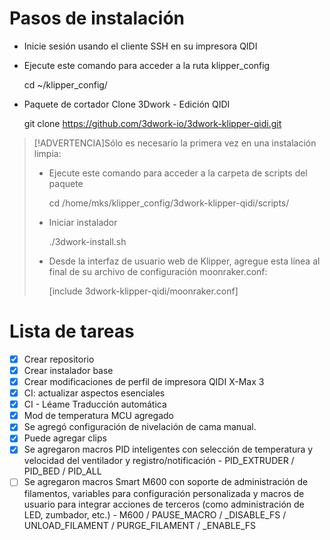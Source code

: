 # Pasos de instalación

-   Inicie sesión usando el cliente SSH en su impresora QIDI
-   Ejecute este comando para acceder a la ruta klipper_config


    cd ~/klipper_config/

-   Paquete de cortador Clone 3Dwork - Edición QIDI


    git clone https://github.com/3dwork-io/3dwork-klipper-qidi.git

> [!ADVERTENCIA]Sólo es necesario la primera vez en una instalación limpia:
>
> -   Ejecute este comando para acceder a la carpeta de scripts del paquete
>
>
>     cd /home/mks/klipper_config/3dwork-klipper-qidi/scripts/
>
> -   Iniciar instalador
>
>
>     ./3dwork-install.sh
>
> -   Desde la interfaz de usuario web de Klipper, agregue esta línea al final de su archivo de configuración moonraker.conf:
>
>
>     [include 3dwork-klipper-qidi/moonraker.conf]

# Lista de tareas

-   [x] Crear repositorio
-   [x] Crear instalador base
-   [x] Crear modificaciones de perfil de impresora QIDI X-Max 3
-   [x] CI: actualizar aspectos esenciales
-   [x] CI - Léame Traducción automática
-   [x] Mod de temperatura MCU agregado
-   [x] Se agregó configuración de nivelación de cama manual.
-   [x] Puede agregar clips
-   [x] Se agregaron macros PID inteligentes con selección de temperatura y velocidad del ventilador y registro/notificación - PID_EXTRUDER / PID_BED / PID_ALL
-   [ ] Se agregaron macros Smart M600 con soporte de administración de filamentos, variables para configuración personalizada y macros de usuario para integrar acciones de terceros (como administración de LED, zumbador, etc.) - M600 / PAUSE_MACRO / \_DISABLE_FS / UNLOAD_FILAMENT / PURGE_FILAMENT / \_ENABLE_FS
